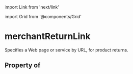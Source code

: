import Link from 'next/link'
  
import Grid from '@components/Grid'

# merchantReturnLink

Specifies a Web page or service by URL, for product returns.

## Property of



